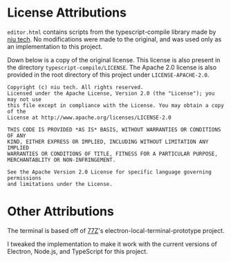 # License Attributions

`editor.html` contains scripts from the typescript-compile library made by [niu tech](https://github.com/niutech/typescript-compile). No modifications were made to the original, and was used only as an implementation to this project.

Down below is a copy of the original license. This license is also present in the directory `typescript-compile/LICENSE`. The Apache 2.0 license is also provided in the root directory of this project under `LICENSE-APACHE-2.0`.

```
Copyright (c) niu tech. All rights reserved. 
Licensed under the Apache License, Version 2.0 (the "License"); you may not use
this file except in compliance with the License. You may obtain a copy of the
License at http://www.apache.org/licenses/LICENSE-2.0 
 
THIS CODE IS PROVIDED *AS IS* BASIS, WITHOUT WARRANTIES OR CONDITIONS OF ANY
KIND, EITHER EXPRESS OR IMPLIED, INCLUDING WITHOUT LIMITATION ANY IMPLIED
WARRANTIES OR CONDITIONS OF TITLE, FITNESS FOR A PARTICULAR PURPOSE, 
MERCHANTABLITY OR NON-INFRINGEMENT. 
 
See the Apache Version 2.0 License for specific language governing permissions
and limitations under the License.
```

# Other Attributions

The terminal is based off of [77Z](https://github.com/77Z/electron-local-terminal-prototype)'s electron-local-terminal-prototype project.

I tweaked the implementation to make it work with the current versions of Electron, Node.js, and TypeScript for this project.